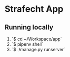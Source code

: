 # Strafecht App

## Running locally

1. ´$ cd ~/Workspace/app´
2. ´$ pipenv shell´
3. ´$ ./manage.py runserver´
